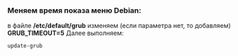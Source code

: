 ### Меняем время показа меню Debian:
в файле **/etc/default/grub** изменяем (если параметра нет, то добавляем)
**GRUB_TIMEOUT=5**
Далее выполняем:
```
update-grub
```
